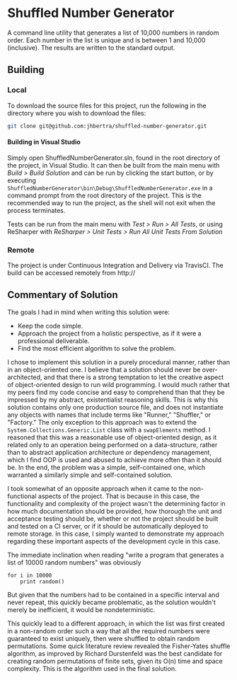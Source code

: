 # Shuffled Number Generator
A command line utility that generates a list of 10,000 numbers in random order.
Each number in the list is unique and is between 1 and 10,000 (inclusive). The
results are written to the standard output.

## Building

### Local
To download the source files for this project, run the following in the
directory where you wish to download the files:
```bash
git clone git@github.com:jhbertra/shuffled-number-generator.git
```
#### Building in Visual Studio
Simply open ShuffledNumberGenerator.sln, found in the root directory of the
project, in Visual Studio.  It can then be built from the main menu with
*Build > Build Solution* and can be run by clicking the start button, or by
executing `ShuffledNumberGenerator\bin\Debug\ShuffledNumberGenerator.exe` in a
command prompt from the root directory of the project.  This is the recommended
way to run the project, as the shell will not exit when the process terminates.

Tests can be run from the main menu with *Test > Run > All Tests*, or using
ReSharper with *ReSharper > Unit Tests > Run All Unit Tests From Solution*

### Remote
The project is under Continuous Integration and Delivery via TravisCI. The build
can be accessed remotely from http://

## Commentary of Solution
The goals I had in mind when writing this solution were:

- Keep the code simple.
- Approach the project from a holistic perspective, as if it were a professional
deliverable.
- Find the most efficient algorithm to solve the problem.

I chose to implement this solution in a purely procedural manner, rather than in
an object-oriented one. I believe that a solution should never be over-
architected, and that there is a  strong temptation to let the creative aspect
of object-oriented design to run wild  programming.  I would much rather that my
peers find my code concise and easy to comprehend than that they be impressed
by my abstract, existentialist reasoning skills.  This is why this solution
contains only one production source file, and does not instantiate any objects
with names that include terms like "Runner," "Shuffler," or "Factory."  The only
exception to this approach was to extend the `System.Collections.Generic.List`
class with a `swapElements` method.  I reasoned that this was a reasonable use
of object-oriented design, as it related only to an operation being performed on
a data-structure, rather than to abstract application architecture or dependency
management, which I find OOP is used and abused to achieve more often than it
should be.  In the end, the problem was a simple, self-contained one, which
warranted a similarly simple and self-contained solution.

I took somewhat of an opposite approach when it came to the non-functional
aspects of the project.  That is because in this case, the functionality and
complexity of the project wasn't the determining factor in how much
documentation should be provided, how thorough the unit and acceptance testing
should be, whether or not the project should be built and tested on a CI server,
or if it should be automatically deployed to remote storage.  In this case, I
simply  wanted to demonstrate my approach regarding these important aspects of
the development cycle in this case.

The immediate inclination when reading "write a program that generates a list of
10000 random numbers" was obviously

```
for i in 10000
    print random()
```
But given that the numbers had to be contained in a specific interval and never
repeat, this quickly became problematic, as the solution wouldn't merely be
inefficient, it would be nondeterministic.

This quickly lead to a different approach, in which the list was first created
in a non-random order such a way that all the required numbers were guaranteed
to exist uniquely, then were shuffled to obtain random permutations.  Some quick
literature review revealed the Fisher-Yates shuffle algorithm, as improved by
Richard Durstenfeld was the best candidate for creating random permutations of
finite sets, given its O(n) time and space complexity.  This is the algorithm
used in the final solution.

